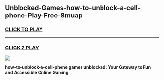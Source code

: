
## Unblocked-Games-how-to-unblock-a-cell-phone-Play-Free-8muap
<h3>
<a href="https://premium76.site?title=how-to-unblock-a-cell-phone&ref=23A">CLICK TO PLAY</a></h3>
<hr>

<h3>
<a href="https://premium76.site?title=how-to-unblock-a-cell-phone&ref=23A">CLICK 2 PLAY</a>
  
</h3>

<a href="https://premium76.site?title=how-to-unblock-a-cell-phone&ref=23A"><img src="https://clearcache.store/games.png"></a>


**how-to-unblock-a-cell-phone games unblocked: Your Gateway to Fun and Accessible Online Gaming**
